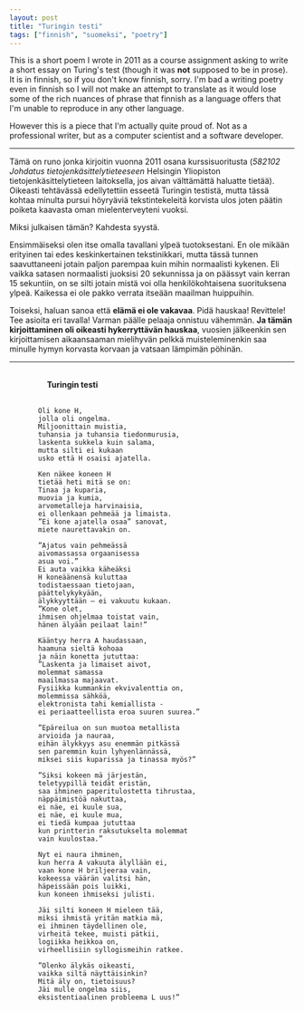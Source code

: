 ```yaml
---
layout: post
title: "Turingin testi"
tags: ["finnish", "suomeksi", "poetry"]
---
```


This is a short poem I wrote in 2011 as a course assignment asking to
write a short essay on Turing's test (though it was **not** supposed
to be in prose). It is in finnish, so if you don't know finnish,
sorry. I'm bad a writing poetry even in finnish so I will not make an
attempt to translate as it would lose some of the rich nuances of
phrase that finnish as a language offers that I'm unable to reproduce
in any other language.

However this is a piece that I'm actually quite proud of. Not as a
professional writer, but as a computer scientist and a software
developer.

----

Tämä on runo jonka kirjoitin vuonna 2011 osana kurssisuoritusta
(*582102 Johdatus tietojenkäsittelytieteeseen* Helsingin Yliopiston
tietojenkäsittelytieteen laitoksella, jos aivan välttämättä haluatte
tietää). Oikeasti tehtävässä edellytettiin esseetä Turingin testistä,
mutta tässä kohtaa minulta pursui höyryäviä tekstintekeleitä korvista
ulos joten päätin poiketa kaavasta oman mielenterveyteni vuoksi.

Miksi julkaisen tämän? Kahdesta syystä.

Ensimmäiseksi olen itse omalla tavallani ylpeä tuotoksestani. En ole
mikään erityinen tai edes keskinkertainen tekstinikkari, mutta tässä
tunnen saavuttaneeni jotain paljon parempaa kuin mihin normaalisti
kykenen. Eli vaikka satasen normaalisti juoksisi 20 sekunnissa ja on
päässyt vain kerran 15 sekuntiin, on se silti jotain mistä voi olla
henkilökohtaisena suorituksena ylpeä. Kaikessa ei ole pakko verrata
itseään maailman huippuihin.

Toiseksi, haluan sanoa että **elämä ei ole vakavaa**. Pidä hauskaa!
Revittele! Tee asioita eri tavalla! Varman päälle pelaaja onnistuu
vähemmän. **Ja tämän kirjoittaminen oli oikeasti hykerryttävän
hauskaa**, vuosien jälkeenkin sen kirjoittamisen aikaansaaman
mielihyvän pelkkä muisteleminenkin saa minulle hymyn korvasta korvaan
ja vatsaan lämpimän pöhinän.

----

<div style="margin: 0 10%; white-space: pre;">
    <b>Turingin testi</b>

    Oli kone H,
    jolla oli ongelma.
    Miljoonittain muistia,
    tuhansia ja tuhansia tiedonmurusia,
    laskenta sukkela kuin salama,
    mutta silti ei kukaan
    usko että H osaisi ajatella.

    Ken näkee koneen H
    tietää heti mitä se on:
    Tinaa ja kuparia,
    muovia ja kumia,
    arvometalleja harvinaisia,
    ei ollenkaan pehmeää ja limaista.
    ”Ei kone ajatella osaa” sanovat,
    miete naurettavakin on.

    ”Ajatus vain pehmeässä
    aivomassassa orgaanisessa
    asua voi.”
    Ei auta vaikka käheäksi
    H koneäänensä kuluttaa
    todistaessaan tietojaan,
    päättelykykyään,
    älykkyyttään – ei vakuutu kukaan.
    ”Kone olet,
    ihmisen ohjelmaa toistat vain,
    hänen älyään peilaat lain!”

    Kääntyy herra A haudassaan,
    haamuna sieltä kohoaa
    ja näin konetta jututtaa:
    ”Laskenta ja limaiset aivot,
    molemmat samassa
    maailmassa majaavat.
    Fysiikka kummankin ekvivalenttia on,
    molemmissa sähköä,
    elektronista tahi kemiallista -
    ei periaatteellista eroa suuren suurea.”

    ”Epäreilua on sun muotoa metallista
    arvioida ja nauraa,
    eihän älykkyys asu enemmän pitkässä
    sen paremmin kuin lyhyenlännässä,
    miksei siis kuparissa ja tinassa myös?”

    ”Siksi kokeen mä järjestän,
    teletyypillä teidät eristän,
    saa ihminen paperitulostetta tihrustaa,
    näppäimistöä nakuttaa,
    ei näe, ei kuule sua,
    ei näe, ei kuule mua,
    ei tiedä kumpaa jututtaa
    kun printterin raksutukselta molemmat
    vain kuulostaa.”

    Nyt ei naura ihminen,
    kun herra A vakuuta älyllään ei,
    vaan kone H briljeeraa vain,
    kokeessa väärän valitsi hän,
    häpeissään pois luikki,
    kun koneen ihmiseksi julisti.

    Jäi silti koneen H mieleen tää,
    miksi ihmistä yritän matkia mä,
    ei ihminen täydellinen ole,
    virheitä tekee, muisti pätkii,
    logiikka heikkoa on,
    virheellisiin syllogismeihin ratkee.

    ”Olenko älykäs oikeasti,
    vaikka siltä näyttäisinkin?
    Mitä äly on, tietoisuus?
    Jäi mulle ongelma siis,
    eksistentiaalinen probleema L uus!”


</div>
